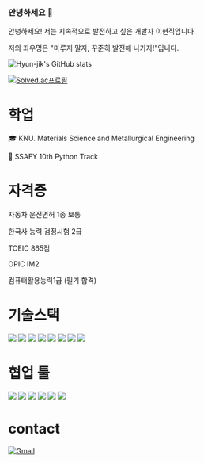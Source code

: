 ### 안녕하세요 👋


안녕하세요! 저는 지속적으로 발전하고 싶은 개발자 이현직입니다.

저의 좌우명은 "미루지 말자, 꾸준히 발전해 나가자!"입니다.

![Hyun-jik's GitHub stats](https://github-readme-stats.vercel.app/api?username=Hyun-jik&show_icons=true&theme=transparent)

[![Solved.ac프로필](http://mazassumnida.wtf/api/v2/generate_badge?boj=lhj0122)](https://solved.ac/lhj0122)


# 학업
🎓 KNU. Materials Science and Metallurgical Engineering

📖 SSAFY 10th Python Track 


# 자격증
자동차 운전면허 1종 보통

한국사 능력 검정시험 2급

TOEIC 865점 

OPIC IM2

컴퓨터활용능력1급 (필기 합격)


# 기술스택
<img src="https://img.shields.io/badge/Python-3776AB?style=for-the-badge&logo=Python&logoColor=white"> <img src="https://img.shields.io/badge/html-E34F26?style=for-the-badge&logo=html5&logoColor=white"> <img src="https://img.shields.io/badge/css-1572B6?style=for-the-badge&logo=css3&logoColor=white"> <img src="https://img.shields.io/badge/bootstrap-7952B3?style=for-the-badge&logo=bootstrap&logoColor=white"> <img src="https://img.shields.io/badge/JavaScript-F7DF1E?style=for-the-badge&logo=javascript&logoColor=black"> <img src="https://img.shields.io/badge/Vue.js-4FC08D?style=for-the-badge&logo=vue.js&logoColor=white"> <img src="https://img.shields.io/badge/django-092E20?style=for-the-badge&logo=django&logoColor=white"> <img src="https://img.shields.io/badge/React-eeeeee.svg?&style=for-the-badge&logo=react&logoColor=61dafb">

# 협업 툴
<img src="https://img.shields.io/badge/JIRA-253858?style=for-the-badge&logo=JIRA&logoColor=2684ff"> <img src="https://img.shields.io/badge/Gerrit-ffffff?style=for-the-badge&logo=GERRIT&logoColor=000080"> <img src="https://img.shields.io/badge/Github-000000?style=for-the-badge&logo=GITHUB&logoColor=ffffff"> <img src="https://img.shields.io/badge/GITLAB-e14328?style=for-the-badge&logo=GITLAB&logoColor=ff9d1a">
<img src="https://img.shields.io/badge/NOTION-ffffff?style=for-the-badge&logo=NOTION&logoColor=000000"> <img src="https://img.shields.io/badge/MATTERMOST-2c4478?style=for-the-badge&logo=MATTERMOST&logoColor=ffffff">

# contact
[![Gmail](https://img.shields.io/badge/Gmail-D14836?style=for-the-badge&logo=gmail&logoColor=white)](mailto:hjl0122@gmail.com)



